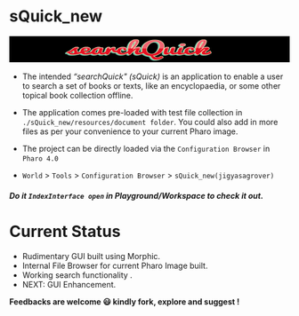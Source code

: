 # sQuick_new

![searchQuick](https://github.com/jig08/sQuick_new/blob/master/sQuick_new/resources/header.png)

- The intended *“searchQuick" (sQuick)* is an application to enable a user to search a set of books or texts, like an encyclopaedia, or some other topical book collection offline.

- The application comes pre-loaded with test file collection in `./sQuick_new/resources/document folder`. You could also add in more files as per your convenience to your current Pharo image.

- The project can be directly loaded via the `Configuration Browser` in `Pharo 4.0`

- `World` > `Tools` > `Configuration Browser` > `sQuick_new(jigyasagrover)`

###### **Do it `IndexInterface open` in Playground/Workspace to check it out.**


# Current Status

- Rudimentary GUI built using Morphic.
- Internal File Browser for current Pharo Image built.
- Working search functionality .
- NEXT: GUI Enhancement.




**Feedbacks are welcome :smiley: kindly fork, explore and suggest !**



